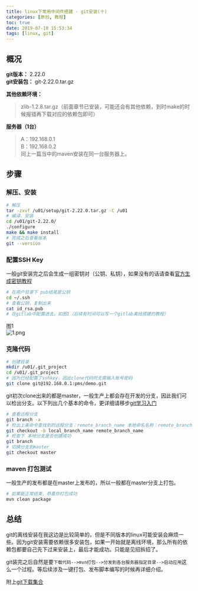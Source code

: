 ```yaml
---
title: linux下常用中间件搭建 - git安装(十)
categories: [原创, 教程]
toc: true
date: 2019-07-10 15:53:34
tags: [linux, git]
---
```



## 概况
**git版本：** 2.22.0  
**git安装包：** git-2.22.0.tar.gz  
<!--more-->
**其他依赖环境：**  
> zlib-1.2.8.tar.gz（前面章节已安装，可能还会有其他依赖，到时make的时候报错再下载对应的依赖包即可）


**服务器（1台）**  
> A：192.168.0.1  
> B：192.168.0.2   
> 同上一篇当中的maven安装在同一台服务器上。



## 步骤
### 解压、安装


```bash
# 解压
tar -zxvf /u01/setup/git-2.22.0.tar.gz -C /u01
# 编译、安装
cd /u01/git-2.22.0/
./configure
make && make install
# 完成之后查看版本
git --version
```

### 配置SSH Key

一般git安装完之后会生成一组密钥对（公钥、私钥），如果没有的话请查看[官方生成密钥教程](https://git-scm.com/book/zh/v1/%E6%9C%8D%E5%8A%A1%E5%99%A8%E4%B8%8A%E7%9A%84-Git-%E7%94%9F%E6%88%90-SSH-%E5%85%AC%E9%92%A5)
```bash
# 在用户目录下 pub结尾是公钥
cd ~/.ssh
# 查看公钥，复制出来
cat id_rsa.pub
# 在gitlab中配置进去，如图1（后续有时间可以写一个gitlab离线搭建的教程）
```
图1  
![1.png](https://i.loli.net/2019/07/10/5d25a67fee66f64074.png)

### 克隆代码

```bash
# 创建目录
mkdir /u01/.git_project
cd /u01/.git_project
# 因为已经配置了sshkey，因此clone代码时无需输入账号密码
git clone git@192.168.0.1:pms/demo.git
```
git初次clone出来的都是master，一般生产上都会存在开发的分支，因此我们可以检出分支。以下列出几个基本的命令，更详细请移步[git学习入门](https://meifu2027.github.io/2018/05/12/git%E5%AD%A6%E4%B9%A0%E5%85%A5%E9%97%A8/)

```bash
# 查看远程分支
git branch -a 
# 检出上条命令查找到的远程分支：remote_branch_name 本地命名名称：remote_branch_name 
git checkout -b local_branch_name remote_branch_name
# 检查下 本地分支是否创建成功
git branch
# 切换分支到master
git checkout master
```
### maven 打包测试
一般生产的发布都是在master上发布的，所以一般都在master分支上打包。

```bash
# 如果能正常结束，恭喜你打包成功
mvn clean package
```


## 总结
git的离线安装在我这边是比较简单的，但是不同版本的linux可能安装会麻烦一些。因为git安装需要依赖很多安装包，如果一开始就是离线环境，那么所有的依赖包都要自己先下过来安装上，最后才能成功。只能是见招拆招了。

 git装完之后自然是要`下载代码-->mvn打包-->分发到各台服务器指定目录-->启动应用`这么一个过程。等后续涉及一键打包、发布脚本编写的时候再详细介绍。

附上[git下载集合](https://mirrors.edge.kernel.org/pub/software/scm/git/)

